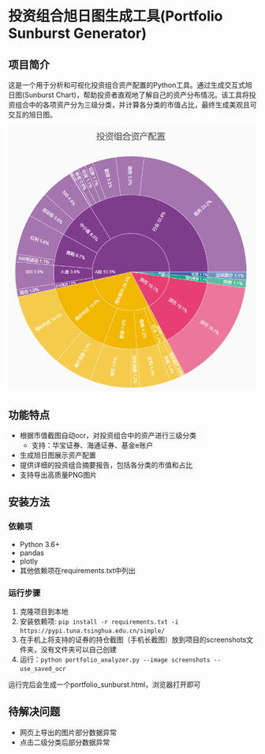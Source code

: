 # 投资组合旭日图生成工具(Portfolio Sunburst Generator)

## 项目简介

这是一个用于分析和可视化投资组合资产配置的Python工具。通过生成交互式旭日图(Sunburst Chart)，帮助投资者直观地了解自己的资产分布情况。该工具将投资组合中的各项资产分为三级分类，并计算各分类的市值占比，最终生成美观且可交互的旭日图。

![投资组合旭日图示例](demo/2025-02-26_111444.png)

## 功能特点

- 根据市值截图自动ocr，对投资组合中的资产进行三级分类
    - 支持：华宝证券、海通证券、基金e账户
- 生成旭日图展示资产配置
- 提供详细的投资组合摘要报告，包括各分类的市值和占比
- 支持导出高质量PNG图片

## 安装方法

### 依赖项

- Python 3.6+
- pandas
- plotly
- 其他依赖项在requirements.txt中列出

### 运行步骤 

1. 克隆项目到本地
2. 安装依赖项: `pip install -r requirements.txt -i https://pypi.tuna.tsinghua.edu.cn/simple/`
3. 在手机上将支持的证券的持仓截图（手机长截图）放到项目的screenshots文件夹，没有文件夹可以自己创建
4. 运行：`python portfolio_analyzer.py --image screenshots --use_saved_ocr`

运行完后会生成一个portfolio_sunburst.html，浏览器打开即可

## 待解决问题

- 网页上导出的图片部分数据异常
- 点击二级分类后部分数据异常